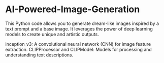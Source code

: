 # AI-Powered-Image-Generation
This Python code allows you to generate dream-like images inspired by a text prompt and a base image. It leverages the power of deep learning models to create unique and artistic outputs.

inception_v3: A convolutional neural network (CNN) for image feature extraction.
CLIPProcessor and CLIPModel: Models for processing and understanding text descriptions.

